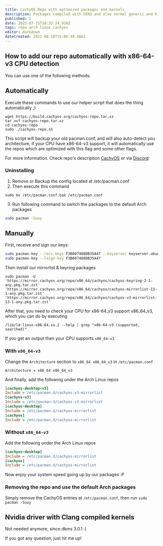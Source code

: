 ```yaml
---
title: CachyOS Repo with optimized packages and kernels
description: Packages compiled with GEN3 and also normal generic and higher compile Flags
published: 1
date: 2022-07-31T18:32:24.920Z
tags: repo arch linux cachyos
editor: markdown
dateCreated: 2021-08-18T15:06:49.466Z
---
```


## How to add our repo automatically with x86-64-v3 CPU detection

You can use one of the following methods:

## Automatically
Execute these commands to use our helper script that does the thing automatically ;)
```
wget https://build.cachyos.org/cachyos-repo.tar.xz
tar xvf cachyos-repo.tar.xz
cd cachyos-repo
sudo ./cachyos-repo.sh
```
This script will backup your old pacman.conf, and will also auto-detect you architecture, if your CPU have x86-64-v3 support, it will automatically use the repos which are optimized with this flag and some other flags.

For more information. Check repo's description [CachyOS](https://github.com/cachyos) or via [Discord](https://discord.gg/k39qfrxPNa)
### Uninstalling

1. Remove or Backup the config located at /etc/pacman.conf
2. Then execute this command
```
sudo mv /etc/pacman.conf.bak /etc/pacman.conf
```
3. Run following command to switch the packages to the default Arch packages 
```sh
sudo pacman -Suuy
```

## Manually
First, receive and sign our keys:
```sh
sudo pacman-key --recv-keys F3B607488DB35A47 --keyserver keyserver.ubuntu.com
sudo pacman-key --lsign-key F3B607488DB35A47
```
Then install our mirrorlist & keyring packages
```
sudo pacman -U 'https://mirror.cachyos.org/repo/x86_64/cachyos/cachyos-keyring-2-1-any.pkg.tar.zst' 'https://mirror.cachyos.org/repo/x86_64/cachyos/cachyos-mirrorlist-13-1-any.pkg.tar.zst' 'https://mirror.cachyos.org/repo/x86_64/cachyos/cachyos-v3-mirrorlist-13-1-any.pkg.tar.zst'
```
After that, you need to check your CPU for x86-64_v3 support x86_64_v3, which you can do by executing
```
/lib/ld-linux-x86-64.so.2 --help | grep "x86-64-v3 (supported, searched)"
```
If you get an output then your CPU supports `x86_64-v3`
### With `x86_64-v3`
Change the `Architecture` section to `x86_64 x86_64_v3` in `/etc/pacman.conf`
```
Architecture = x86_64 x86_64_v3
```
And finally, add the following under the Arch Linux repos
```cfg
[cachyos-desktop-v3]
Include = /etc/pacman.d/cachyos-v3-mirrorlist
[cachyos-v3]
Include = /etc/pacman.d/cachyos-v3-mirrorlist
[cachyos-desktop]
Include = /etc/pacman.d/cachyos-mirrorlist
[cachyos]
Include = /etc/pacman.d/cachyos-mirrorlist
```
### Without `x86_64-v3`
Add the following under the Arch Linux repos
```cfg
[cachyos-desktop]
Include = /etc/pacman.d/cachyos-mirrorlist
[cachyos]
Include = /etc/pacman.d/cachyos-mirrorlist
```
Now enjoy your system speed going up by our packages :P
### Removing the repo and use the default Arch packages

Simply remove the CachyOS entries at `/etc/pacman.conf`, then run `sudo pacman -Suuy`

## Nvidia driver with Clang compiled kernels
Not needed anymore, since dkms 3.0.1 :)

If you got any question, just hit me up!